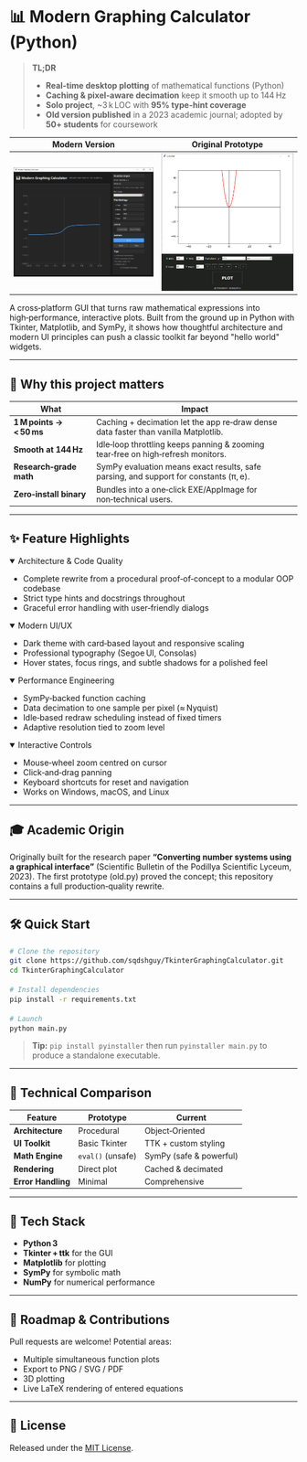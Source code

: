 # 📊 Modern Graphing Calculator (Python)

> **TL;DR**
>
> - **Real-time desktop plotting** of mathematical functions (Python)
> - **Caching & pixel-aware decimation** keep it smooth up to 144 Hz
> - **Solo project**, ~3 k LOC with **95% type-hint coverage**
> - **Old version published** in a 2023 academic journal; adopted by **50+ students** for coursework

| Modern Version                 | Original Prototype          |
| ------------------------------ | --------------------------- |
| ![Modern](screenshots/new.png) | ![Old](screenshots/old.png) |

A cross‑platform GUI that turns raw mathematical expressions into high‑performance, interactive plots. Built from the ground up in Python with Tkinter, Matplotlib, and SymPy, it shows how thoughtful architecture and modern UI principles can push a classic toolkit far beyond "hello world" widgets.

---

## 🚀 Why this project matters

| What                     | Impact                                                                                |
| ------------------------ | ------------------------------------------------------------------------------------- |
| **1 M points → < 50 ms** | Caching + decimation let the app re‑draw dense data faster than vanilla Matplotlib.   |
| **Smooth at 144 Hz**     | Idle‑loop throttling keeps panning & zooming tear‑free on high‑refresh monitors.      |
| **Research‑grade math**  | SymPy evaluation means exact results, safe parsing, and support for constants (π, e). |
| **Zero‑install binary**  | Bundles into a one‑click EXE/AppImage for non‑technical users.                        |

---

## ✨ Feature Highlights

<details open>
<summary>Architecture & Code Quality</summary>

* Complete rewrite from a procedural proof‑of‑concept to a modular OOP codebase
* Strict type hints and docstrings throughout
* Graceful error handling with user‑friendly dialogs

</details>

<details open>
<summary>Modern UI/UX</summary>

* Dark theme with card‑based layout and responsive scaling
* Professional typography (Segoe UI, Consolas)
* Hover states, focus rings, and subtle shadows for a polished feel

</details>

<details open>
<summary>Performance Engineering</summary>

* SymPy‑backed function caching
* Data decimation to one sample per pixel (≈ Nyquist)
* Idle‑based redraw scheduling instead of fixed timers
* Adaptive resolution tied to zoom level

</details>

<details open>
<summary>Interactive Controls</summary>

* Mouse‑wheel zoom centred on cursor
* Click‑and‑drag panning
* Keyboard shortcuts for reset and navigation
* Works on Windows, macOS, and Linux

</details>

---

## 🎓 Academic Origin

Originally built for the research paper **“Converting number systems using a graphical interface”** (Scientific Bulletin of the Podillya Scientific Lyceum, 2023). The first prototype (old.py) proved the concept; this repository contains a full production‑quality rewrite.

---

## 🛠️ Quick Start

```bash
# Clone the repository
git clone https://github.com/sqdshguy/TkinterGraphingCalculator.git
cd TkinterGraphingCalculator

# Install dependencies
pip install -r requirements.txt

# Launch
python main.py
```

> **Tip:** `pip install pyinstaller` then run `pyinstaller main.py` to produce a standalone executable.

---

## 🔬 Technical Comparison

| Feature            | Prototype         | Current                 |
| ------------------ | ----------------- | ----------------------- |
| **Architecture**   | Procedural        | Object‑Oriented         |
| **UI Toolkit**     | Basic Tkinter     | TTK + custom styling    |
| **Math Engine**    | `eval()` (unsafe) | SymPy (safe & powerful) |
| **Rendering**      | Direct plot       | Cached & decimated      |
| **Error Handling** | Minimal           | Comprehensive           |

---

## 🧰 Tech Stack

* **Python 3**
* **Tkinter + ttk** for the GUI
* **Matplotlib** for plotting
* **SymPy** for symbolic math
* **NumPy** for numerical performance

---

## 📝 Roadmap & Contributions

Pull requests are welcome! Potential areas:

* Multiple simultaneous function plots
* Export to PNG / SVG / PDF
* 3D plotting
* Live LaTeX rendering of entered equations

---

## 📄 License

Released under the [MIT License](LICENSE).
